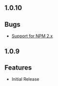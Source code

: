 1.0.10
-------------------

## Bugs
- [Support for NPM 2.x](https://github.com/alexcurtis/react-treebeard/issues/1)


1.0.9
-------------------

## Features
- Initial Release
